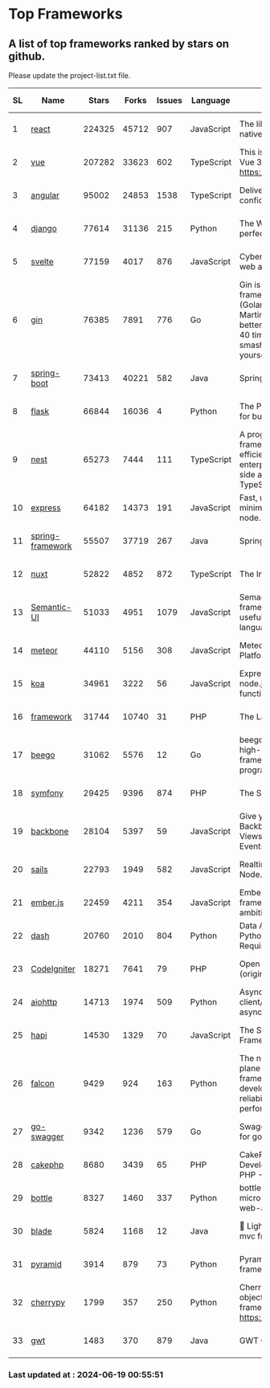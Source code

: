 # Top Frameworks
## A list of top frameworks ranked by stars on github.  
Please update the project-list.txt file.

| SL| Name  | Stars| Forks| Issues | Language | Description | Last Commit |
| --| ------| -----| ---- | ------ | -------- | ----------- | ----------- |
| 1 | [react](https://github.com/facebook/react) | 224325 | 45712 | 907 | JavaScript | The library for web and native user interfaces. | 2024-06-18 17:02:19 |
| 2 | [vue](https://github.com/vuejs/vue) | 207282 | 33623 | 602 | TypeScript | This is the repo for Vue 2. For Vue 3, go to https://github.com/vuejs/core | 2024-06-14 12:52:12 |
| 3 | [angular](https://github.com/angular/angular) | 95002 | 24853 | 1538 | TypeScript | Deliver web apps with confidence 🚀 | 2024-06-18 19:26:00 |
| 4 | [django](https://github.com/django/django) | 77614 | 31136 | 215 | Python | The Web framework for perfectionists with deadlines. | 2024-06-18 15:25:43 |
| 5 | [svelte](https://github.com/sveltejs/svelte) | 77159 | 4017 | 876 | JavaScript | Cybernetically enhanced web apps | 2024-06-18 15:55:28 |
| 6 | [gin](https://github.com/gin-gonic/gin) | 76385 | 7891 | 776 | Go | Gin is a HTTP web framework written in Go (Golang). It features a Martini-like API with much better performance -- up to 40 times faster. If you need smashing performance, get yourself some Gin. | 2024-06-15 16:28:08 |
| 7 | [spring-boot](https://github.com/spring-projects/spring-boot) | 73413 | 40221 | 582 | Java | Spring Boot | 2024-06-19 00:01:22 |
| 8 | [flask](https://github.com/pallets/flask) | 66844 | 16036 | 4 | Python | The Python micro framework for building web applications. | 2024-06-07 19:04:18 |
| 9 | [nest](https://github.com/nestjs/nest) | 65273 | 7444 | 111 | TypeScript | A progressive Node.js framework for building efficient, scalable, and enterprise-grade server-side applications with TypeScript/JavaScript 🚀 | 2024-06-18 10:51:06 |
| 10 | [express](https://github.com/expressjs/express) | 64182 | 14373 | 191 | JavaScript | Fast, unopinionated, minimalist web framework for node. | 2024-06-10 21:19:11 |
| 11 | [spring-framework](https://github.com/spring-projects/spring-framework) | 55507 | 37719 | 267 | Java | Spring Framework | 2024-06-18 17:28:05 |
| 12 | [nuxt](https://github.com/nuxt/nuxt) | 52822 | 4852 | 872 | TypeScript | The Intuitive Vue Framework. | 2024-06-18 16:49:03 |
| 13 | [Semantic-UI](https://github.com/Semantic-Org/Semantic-UI) | 51033 | 4951 | 1079 | JavaScript | Semantic is a UI component framework based around useful principles from natural language. | 2023-01-11 17:05:32 |
| 14 | [meteor](https://github.com/meteor/meteor) | 44110 | 5156 | 308 | JavaScript | Meteor, the JavaScript App Platform | 2024-06-17 17:07:07 |
| 15 | [koa](https://github.com/koajs/koa) | 34961 | 3222 | 56 | JavaScript | Expressive middleware for node.js using ES2017 async functions | 2024-05-30 01:02:33 |
| 16 | [framework](https://github.com/laravel/framework) | 31744 | 10740 | 31 | PHP | The Laravel Framework. | 2024-06-18 17:41:52 |
| 17 | [beego](https://github.com/beego/beego) | 31062 | 5576 | 12 | Go | beego is an open-source, high-performance web framework for the Go programming language. | 2024-05-26 06:25:36 |
| 18 | [symfony](https://github.com/symfony/symfony) | 29425 | 9396 | 874 | PHP | The Symfony PHP framework | 2024-06-18 20:08:53 |
| 19 | [backbone](https://github.com/jashkenas/backbone) | 28104 | 5397 | 59 | JavaScript | Give your JS App some Backbone with Models, Views, Collections, and Events | 2024-03-06 23:22:47 |
| 20 | [sails](https://github.com/balderdashy/sails) | 22793 | 1949 | 582 | JavaScript | Realtime MVC Framework for Node.js | 2024-05-17 22:00:56 |
| 21 | [ember.js](https://github.com/emberjs/ember.js) | 22459 | 4211 | 354 | JavaScript | Ember.js - A JavaScript framework for creating ambitious web applications | 2024-06-17 20:26:28 |
| 22 | [dash](https://github.com/plotly/dash) | 20760 | 2010 | 804 | Python | Data Apps & Dashboards for Python. No JavaScript Required. | 2024-06-18 13:21:41 |
| 23 | [CodeIgniter](https://github.com/bcit-ci/CodeIgniter) | 18271 | 7641 | 79 | PHP | Open Source PHP Framework (originally from EllisLab) | 2024-03-20 03:51:42 |
| 24 | [aiohttp](https://github.com/aio-libs/aiohttp) | 14713 | 1974 | 509 | Python | Asynchronous HTTP client/server framework for asyncio and Python | 2024-06-17 22:07:30 |
| 25 | [hapi](https://github.com/hapijs/hapi) | 14530 | 1329 | 70 | JavaScript | The Simple, Secure Framework Developers Trust | 2024-06-12 08:03:13 |
| 26 | [falcon](https://github.com/falconry/falcon) | 9429 | 924 | 163 | Python | The no-magic web data plane API and microservices framework for Python developers, with a focus on reliability, correctness, and performance at scale. | 2024-05-07 19:30:52 |
| 27 | [go-swagger](https://github.com/go-swagger/go-swagger) | 9342 | 1236 | 579 | Go | Swagger 2.0 implementation for go | 2024-05-13 17:21:38 |
| 28 | [cakephp](https://github.com/cakephp/cakephp) | 8680 | 3439 | 65 | PHP | CakePHP: The Rapid Development Framework for PHP - Official Repository | 2024-06-12 22:08:53 |
| 29 | [bottle](https://github.com/bottlepy/bottle) | 8327 | 1460 | 337 | Python | bottle.py is a fast and simple micro-framework for python web-applications. | 2024-01-03 22:31:48 |
| 30 | [blade](https://github.com/lets-blade/blade) | 5824 | 1168 | 12 | Java | :rocket: Lightning fast and elegant mvc framework for Java8 | 2024-06-17 01:05:35 |
| 31 | [pyramid](https://github.com/Pylons/pyramid) | 3914 | 879 | 73 | Python | Pyramid - A Python web framework | 2024-06-10 16:09:42 |
| 32 | [cherrypy](https://github.com/cherrypy/cherrypy) | 1799 | 357 | 250 | Python | CherryPy is a pythonic, object-oriented HTTP framework.      https://cherrypy.dev | 2024-06-14 15:21:15 |
| 33 | [gwt](https://github.com/gwtproject/gwt) | 1483 | 370 | 879 | Java | GWT Open Source Project | 2024-06-04 17:54:18 |

### Last updated at : 2024-06-19 00:55:51
